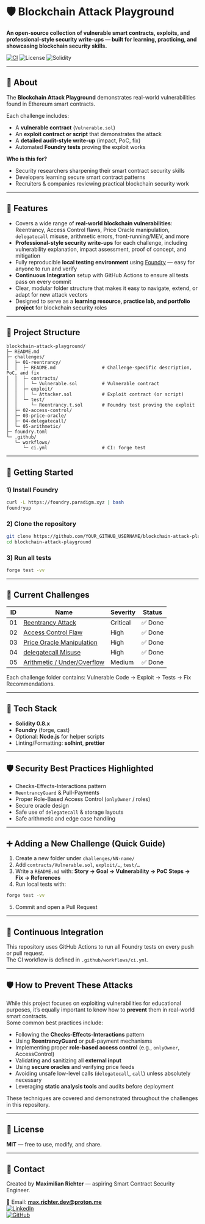 # 🛡️ Blockchain Attack Playground

**An open-source collection of vulnerable smart contracts, exploits, and professional-style security write-ups — built for learning, practicing, and showcasing blockchain security skills.** 
  
[![CI](https://github.com/cleamax/Blockchain-Attack-Playground/actions/workflows/ci.yml/badge.svg?branch=main)](https://github.com/cleamax/Blockchain-Attack-Playground/actions/workflows/ci.yml)
![License](https://img.shields.io/badge/license-MIT-green?style=flat-square)
![Solidity](https://img.shields.io/badge/solidity-%5E0.8.x-blue?style=flat-square)

---
 
## 📖 About 
The **Blockchain Attack Playground** demonstrates real-world vulnerabilities found in Ethereum smart contracts.

Each challenge includes:
- A **vulnerable contract** (`Vulnerable.sol`)
- An **exploit contract or script** that demonstrates the attack
- A **detailed audit-style write-up** (impact, PoC, fix)
- Automated **Foundry tests** proving the exploit works

**Who is this for?**
- Security researchers sharpening their smart contract security skills
- Developers learning secure smart contract patterns
- Recruiters & companies reviewing practical blockchain security work

---

## 🎯 Features
- Covers a wide range of **real-world blockchain vulnerabilities**: Reentrancy, Access Control flaws, Price Oracle manipulation, `delegatecall` misuse, arithmetic errors, front-running/MEV, and more
- **Professional-style security write-ups** for each challenge, including vulnerability explanation, impact assessment, proof of concept, and mitigation
- Fully reproducible **local testing environment** using [Foundry](https://book.getfoundry.sh/) — easy for anyone to run and verify
- **Continuous Integration** setup with GitHub Actions to ensure all tests pass on every commit
- Clear, modular folder structure that makes it easy to navigate, extend, or adapt for new attack vectors
- Designed to serve as a **learning resource, practice lab, and portfolio project** for blockchain security roles

---

## 📂 Project Structure
```text
blockchain-attack-playground/
├─ README.md
├─ challenges/
│  ├─ 01-reentrancy/
│  │  ├─ README.md                 # Challenge-specific description, PoC, and fix
│  │  ├─ contracts/
│  │  │  └─ Vulnerable.sol         # Vulnerable contract
│  │  ├─ exploit/
│  │  │  └─ Attacker.sol           # Exploit contract (or script)
│  │  └─ test/
│  │     └─ Reentrancy.t.sol       # Foundry test proving the exploit
│  ├─ 02-access-control/
│  ├─ 03-price-oracle/
│  ├─ 04-delegatecall/
│  └─ 05-arithmetic/
├─ foundry.toml
└─ .github/
   └─ workflows/
      └─ ci.yml                    # CI: forge test
```

---

## 🚀 Getting Started

### 1) Install Foundry
```bash
curl -L https://foundry.paradigm.xyz | bash
foundryup
```

### 2) Clone the repository
```bash
git clone https://github.com/YOUR_GITHUB_USERNAME/blockchain-attack-playground.git
cd blockchain-attack-playground
```

### 3) Run all tests
```bash
forge test -vv
```

---

## 🧪 Current Challenges

| ID  | Name                               | Severity | Status   |
|-----|------------------------------------|----------|----------|
| 01  | [Reentrancy Attack](challenges/01-reentrancy/README.md)             | Critical | ✅ Done   |
| 02  | [Access Control Flaw](challenges/02-access-control/README.md)       | High     | ✅ Done   |
| 03  | [Price Oracle Manipulation](challenges/03-price-oracle/README.md)   | High     | ✅ Done   |
| 04  | [delegatecall Misuse](challenges/04-delegatecall/README.md)         | High     | ✅ Done   |
| 05  | [Arithmetic / Under/Overflow](challenges/05-arithmetic/README.md)   | Medium   | ✅ Done   |

Each challenge folder contains: Vulnerable Code → Exploit → Tests → Fix Recommendations.

---

## 🧱 Tech Stack
- **Solidity 0.8.x**
- **Foundry** (forge, cast)
- Optional: **Node.js** for helper scripts
- Linting/Formatting: **solhint**, **prettier**

---

## 🛡️ Security Best Practices Highlighted
- Checks-Effects-Interactions pattern
- `ReentrancyGuard` & Pull-Payments
- Proper Role-Based Access Control (`onlyOwner` / roles)
- Secure oracle design
- Safe use of `delegatecall` & storage layouts
- Safe arithmetic and edge case handling

---

## ➕ Adding a New Challenge (Quick Guide)
1. Create a new folder under `challenges/NN-name/`
2. Add `contracts/Vulnerable.sol`, `exploit/…`, `test/…`
3. Write a `README.md` with: **Story → Goal → Vulnerability → PoC Steps → Fix → References**
4. Run local tests with:
```bash
forge test -vv
```
5. Commit and open a Pull Request

---

## 🧰 Continuous Integration
This repository uses GitHub Actions to run all Foundry tests on every push or pull request.  
The CI workflow is defined in `.github/workflows/ci.yml`.

---

## 🛡️ How to Prevent These Attacks

While this project focuses on exploiting vulnerabilities for educational purposes, it’s equally important to know how to **prevent** them in real-world smart contracts.  
Some common best practices include:

- Following the **Checks-Effects-Interactions** pattern  
- Using **ReentrancyGuard** or pull-payment mechanisms  
- Implementing proper **role-based access control** (e.g., `onlyOwner`, AccessControl)  
- Validating and sanitizing all **external input**  
- Using **secure oracles** and verifying price feeds  
- Avoiding unsafe low-level calls (`delegatecall`, `call`) unless absolutely necessary  
- Leveraging **static analysis tools** and audits before deployment  

These techniques are covered and demonstrated throughout the challenges in this repository.

---

## 📜 License
**MIT** — free to use, modify, and share.

---

## 💬 Contact
Created by **Maximilian Richter** — aspiring Smart Contract Security Engineer.

📧 Email: **max.richter.dev@proton.me**  
[![LinkedIn](https://img.shields.io/badge/LinkedIn-Profile-blue?style=flat-square&logo=linkedin)](https://www.linkedin.com/in/maximilian-richter-40697a298)  
[![GitHub](https://img.shields.io/badge/GitHub-cleamax-black?style=flat-square&logo=github)](https://github.com/cleamax)
